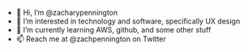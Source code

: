 - 👋 Hi, I’m @zacharypennington
- 👀 I’m interested in technology and software, specifically UX design
- 🌱 I’m currently learning AWS, github, and some other stuff
- 📫 Reach me at @zachpennington on Twitter

<!---
zacharypennington/zacharypennington is a ✨ special ✨ repository because its `README.md` (this file) appears on your GitHub profile.
You can click the Preview link to take a look at your changes.
--->
